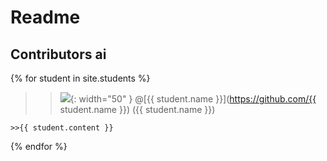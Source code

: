 # Readme 
## Contributors ai

{% for student in site.students %}
  >> <img src="{{ student.image }}">{: width="50" }
  >> @[{{ student.name }}](https://github.com/{{ student.name }})
({{ student.name }})

    >>{{ student.content }}
{% endfor %}

